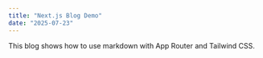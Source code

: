 ```yaml
---
title: "Next.js Blog Demo"
date: "2025-07-23"
---
```


This blog shows how to use markdown with App Router and Tailwind CSS.

